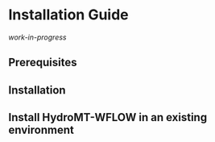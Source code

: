# Installation Guide
*work-in-progress*

## Prerequisites

## Installation

## Install HydroMT-WFLOW in an existing environment